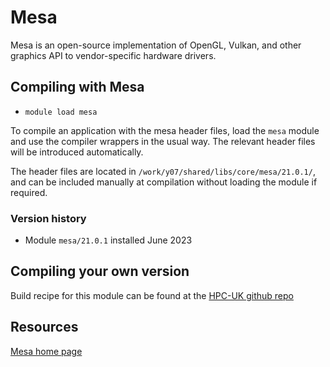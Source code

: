 # Mesa

Mesa is an open-source implementation of OpenGL, Vulkan, and other graphics API to vendor-specific hardware drivers.

## Compiling with Mesa

- `module load mesa`

To compile an application with the mesa header files, load the
`mesa` module and use the compiler wrappers in the usual way.
The relevant header files will be introduced automatically.

The header files are located in `/work/y07/shared/libs/core/mesa/21.0.1/`,
and can be included manually at compilation without loading the module
if required.


### Version history

- Module `mesa/21.0.1` installed June 2023


## Compiling your own version

Build recipe for this module can be found at the [HPC-UK github repo](https://github.com/hpc-uk/build-instructions/tree/main/libs/mesa)

## Resources

[Mesa home page](https://mesa3d.org/)
